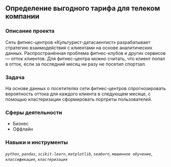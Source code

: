 ## Определение выгодного тарифа для телеком компании
### Описание проекта
Сеть фитнес-центров «Культурист-датасаентист» разрабатывает стратегию взаимодействия с клиентами на основе аналитических данных. 
Распространённая проблема фитнес-клубов и других сервисов — отток клиентов. 
Для фитнес-центра можно считать, что клиент попал в отток, если за последний месяц ни разу не посетил спортзал.

### Задача
На основе данных о посетителях сети фитнес-центров спрогнозировать вероятность оттока для каждого клиента в следующем месяце, 
с помощью кластеризации сформировать портреты пользователей.

### Сферы деятельности

- Бизнес
- Оффлайн


### Навыки и инструменты
*`python`*, *`pandas`*, *`scikit-learn`*, *`matplotlib`*, *`seaborn`*, *`машинное обучение`*, *`классификация`*, *`кластеризация`*
